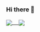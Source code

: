### Hi there 👋

<a href="https://github.com/hiro0218">
  <img align="center" src="https://github-readme-stats.vercel.app/api?username=hiro0218&count_private=true&show_icons=true" /> 
</a>
<a href="https://github.com/hiro0218">
  <img align="center" src="https://github-readme-stats.vercel.app/api/top-langs/?username=hiro0218&layout=compact" />
</a>


<!--
**hiro0218/hiro0218** is a ✨ _special_ ✨ repository because its `README.md` (this file) appears on your GitHub profile.

Here are some ideas to get you started:

- 🔭 I’m currently working on ...
- 🌱 I’m currently learning ...
- 👯 I’m looking to collaborate on ...
- 🤔 I’m looking for help with ...
- 💬 Ask me about ...
- 📫 How to reach me: ...
- 😄 Pronouns: ...
- ⚡ Fun fact: ...
-->
